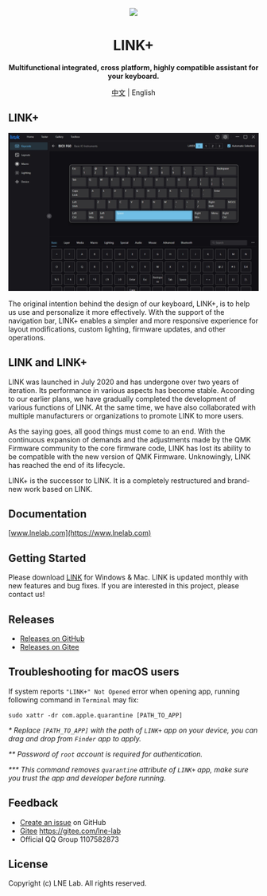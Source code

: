 <p align="center">
  <img width="200px" src="https://www.lnelab.com/logo.svg" />
</p>

<h1 align="center">LINK+</h1>
<p align="center"><b>Multifunctional integrated, cross platform, highly compatible assistant for your keyboard.</b></p>
<p align="center"><a href="README.md">中文</a> | English </p>

## LINK+

![LINK+](assets/preview_en.png "LINK+")

The original intention behind the design of our keyboard, LINK+, is to help us use and personalize it more effectively. With the support of the navigation bar, LINK+ enables a simpler and more responsive experience for layout modifications, custom lighting, firmware updates, and other operations.

## LINK and LINK+

LINK was launched in July 2020 and has undergone over two years of iteration. Its performance in various aspects has become stable. According to our earlier plans, we have gradually completed the development of various functions of LINK. At the same time, we have also collaborated with multiple manufacturers or organizations to promote LINK to more users.

As the saying goes, all good things must come to an end. With the continuous expansion of demands and the adjustments made by the QMK Firmware community to the core firmware code, LINK has lost its ability to be compatible with the new version of QMK Firmware. Unknowingly, LINK has reached the end of its lifecycle.

LINK+ is the successor to LINK. It is a completely restructured and brand-new work based on LINK.

## Documentation

[www.lnelab.com](https://www.lnelab.com)

## Getting Started

Please download [LINK](https://github.com/lnelab/link-plus/releases) for Windows & Mac. LINK is updated monthly with new features and bug fixes.
If you are interested in this project, please contact us!

## Releases

* [Releases on GitHub](https://github.com/lnelab/link-plus/releases)
* [Releases on Gitee](https://gitee.com/lne-lab/link-plus/releases)

## Troubleshooting for macOS users

If system reports `"LINK+" Not Opened` error when opening app, running following command in `Terminal` may fix:

```
sudo xattr -dr com.apple.quarantine [PATH_TO_APP]
```

_* Replace `[PATH_TO_APP]` with the path of `LINK+` app on your device, you can drag and drop from `Finder` app to apply._

_** Password of `root` account is required for authentication._

_*** This command removes `quarantine` attribute of `LINK+` app, make sure you trust the app and developer before running._

## Feedback

* [Create an issue](https://github.com/lnelab/link-plus/issues) on GitHub
* [Gitee](https://gitee.com/lne-lab) https://gitee.com/lne-lab
* Official QQ Group 1107582873

## License

Copyright (c) LNE Lab. All rights reserved.
